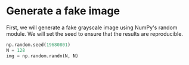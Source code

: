 # Generate a fake image

First, we will generate a fake grayscale image using NumPy's random module. We will set the seed to ensure that the results are reproducible.

```python
np.random.seed(19680801)
N = 128
img = np.random.randn(N, N)
```
